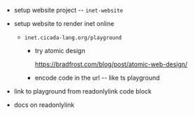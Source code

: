 - setup website project -- `inet-website`

- setup website to render inet online

  - `inet.cicada-lang.org/playground`

    - try atomic design

      https://bradfrost.com/blog/post/atomic-web-design/

    - encode code in the url -- like ts playground

- link to playground from readonlylink code block

- docs on readonlylink
